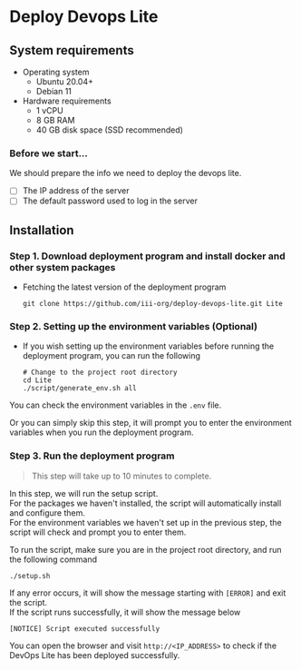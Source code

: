 # Deploy Devops Lite

## System requirements

- Operating system
    - Ubuntu 20.04+
    - Debian 11
- Hardware requirements
    - 1 vCPU
    - 8 GB RAM
    - 40 GB disk space (SSD recommended)

### Before we start...

We should prepare the info we need to deploy the devops lite.

- [ ] The IP address of the server
- [ ] The default password used to log in the server

## Installation

### Step 1. Download deployment program and install docker and other system packages

- Fetching the latest version of the deployment program

    ```shell
    git clone https://github.com/iii-org/deploy-devops-lite.git Lite
    ```

### Step 2. Setting up the environment variables (Optional)

- If you wish setting up the environment variables before running the deployment program, you can run the following

    ```shell
    # Change to the project root directory
    cd Lite
    ./script/generate_env.sh all
    ```

You can check the environment variables in the `.env` file.

Or you can simply skip this step, it will prompt you to enter the environment variables when you run the deployment
program.

### Step 3. Run the deployment program

> This step will take up to 10 minutes to complete.

In this step, we will run the setup script.  
For the packages we haven't installed, the script will automatically install and configure them.  
For the environment variables we haven't set up in the previous step, the script will check and prompt you to enter
them.

To run the script, make sure you are in the project root directory, and run the following command

```shell
./setup.sh
```

If any error occurs, it will show the message starting with `[ERROR]` and exit the script.  
If the script runs successfully, it will show the message below

```
[NOTICE] Script executed successfully
```

You can open the browser and visit `http://<IP_ADDRESS>` to check if the DevOps Lite has been deployed successfully.